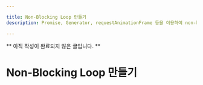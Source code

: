 ```yaml
---

title: Non-Blocking Loop 만들기
description: Promise, Generator, requestAnimationFrame 등을 이용하여 non-blocking loop를 만들 수 있습니다.

---
```


** 아직 작성이 완료되지 않은 글입니다. **

# Non-Blocking Loop 만들기